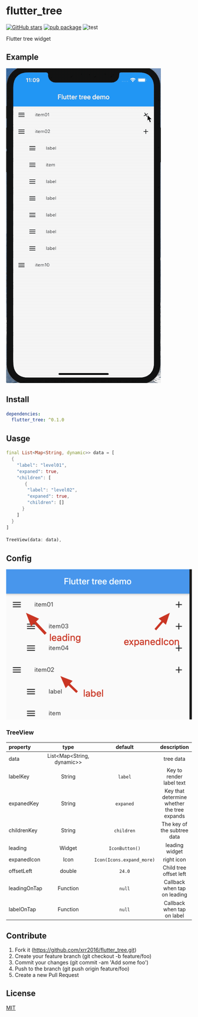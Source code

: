 # flutter_tree

[![GitHub stars](https://img.shields.io/github/stars/xrr2016/flutter_tree)](https://github.com/xrr2016/flutter_tree/stargazers) [![pub package](https://img.shields.io/pub/v/flutter_tree.svg)](https://pub.dev/packages/flutter_tree) ![test](https://github.com/xrr2016/flutter_tree/workflows/widget%20test/badge.svg)

Flutter tree widget

## Example

![example](./example/tree.gif)

## Install

```yml
dependencies:
  flutter_tree: ^0.1.0
```

## Uasge

```dart
final List<Map<String, dynamic>> data = [
  {
    "label": "level01",
    "expaned": true,
    "children": [
       {
        "label": "level02",
        "expaned": true,
        "children": []
      }
    ]
  }
]

TreeView(data: data),
```

## Config

![example](./example/tree-widget.png)

### TreeView

| property | type | default | description | required |
| :- | :---: | :---: | :---: | :-: |
| data | List<Map<String, dynamic>> |  | tree data | true |
| labelKey | String | `label` | Key to render label text | false |
| expanedKey | String | `expaned` | Key that determine whether the tree expands  | false|
| childrenKey | String | `children` | The key of the subtree data | false |
| leading | Widget | `IconButton()` | leading widget | false |
| expanedIcon | Icon | `Icon(Icons.expand_more)` | right icon | false |
| offsetLeft | double | `24.0` | Child tree offset left | false |
| leadingOnTap | Function | `null` | Callback when tap on leading | false |
| labelOnTap | Function | `null` | Callback when tap on label | false |


## Contribute

1. Fork it (https://github.com/xrr2016/flutter_tree.git)
2. Create your feature branch (git checkout -b feature/foo)
3. Commit your changes (git commit -am 'Add some foo')
4. Push to the branch (git push origin feature/foo)
5. Create a new Pull Request

## License

[MIT](./LICENSE)

